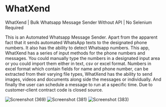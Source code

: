 # WhatXend
WhatXend | Bulk Whatsapp Message Sender Without API | No Selenium Required

This is an Automated Whatsapp Message Sender. Apart from the apparent fact that it sends automated WhatsApp texts to the designated phone numbers. It also has the ability to detect Whatsapp numbers. This app, WhatXend has a series of input methods for the phone numbers and messages. You could manually type the numbers in a designated input area or you could import them either in text, csv or excel format. Numbers in excel format which contain fields for name and phone number, can be extracted from their varying file types, WhatXend has the ability to send images, videos and documents along side the messages or individually.
And finally the user can schedule a message to run at a specific time.
Due to customer-client contract code is closed source.

![Screenshot (369)](https://user-images.githubusercontent.com/65783304/234915942-d1937f39-c7bd-4aed-a5a6-1b7c591e85d9.png)
![Screenshot (381)](https://user-images.githubusercontent.com/65783304/234916658-fadf08b0-b15b-4693-9fa6-fbbb71c013ef.png)
![Screenshot (383)](https://user-images.githubusercontent.com/65783304/234918028-15d68a36-f80d-46c5-a2bf-65ad96aebd7b.png)
